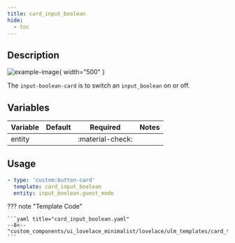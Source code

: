 ```yaml
---
title: card_input_boolean
hide:
  - toc
---
```

<!-- markdownlint-disable MD046 -->

## Description

![example-image](../../assets/img/ulm_cards/card_input_boolean.png){ width="500" }

The `input-boolean-card` is to switch an `input_boolean` on or off.

## Variables

| Variable | Default | Required         | Notes             |
|----------|---------|------------------|-------------------|
| entity     |         | :material-check: |                   |

## Usage

```yaml
- type: 'custom:button-card'
  template: card_input_boolean
  entity: input_boolean.guest_mode
```

??? note "Template Code"

    ```yaml title="card_input_boolean.yaml"
    --8<-- "custom_components/ui_lovelace_minimalist/lovelace/ulm_templates/card_templates/cards/card_input_boolean.yaml"
    ```
